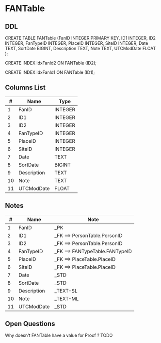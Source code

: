 # FANTable

## DDL

CREATE TABLE FANTable (FanID INTEGER PRIMARY KEY, ID1 INTEGER, ID2 INTEGER, FanTypeID INTEGER, PlaceID INTEGER, SiteID INTEGER, Date TEXT, SortDate BIGINT, Description TEXT, Note TEXT, UTCModDate FLOAT );

CREATE INDEX idxFanId2 ON FANTable (ID2);

CREATE INDEX idxFanId1 ON FANTable (ID1);

## Columns List

| #  | Name          | Type      |
|----|---------------|-----------|
| 1  | FanID         | INTEGER   |
| 2  | ID1           | INTEGER   |
| 3  | ID2           | INTEGER   |
| 4  | FanTypeID     | INTEGER   |
| 5  | PlaceID       | INTEGER   |
| 6  | SiteID        | INTEGER   |
| 7  | Date          | TEXT      |
| 8  | SortDate      | BIGINT    |
| 9  | Description   | TEXT      |
| 10 | Note          | TEXT      |
| 11 | UTCModDate    | FLOAT     |

## Notes

| #  | Name          | Note      |
|----|---------------|-----------|
| 1  | FanID         | _PK
| 2  | ID1           | _FK ==> PersonTable.PersonID
| 3  | ID2           | _FK ==> PersonTable.PersonID
| 4  | FanTypeID     | _FK ==> FANTypeTable.FANTypeID
| 5  | PlaceID       | _FK ==> PlaceTable.PlaceID
| 6  | SiteID        | _FK ==> PlaceTable.PlaceID
| 7  | Date          | _STD
| 8  | SortDate      | _STD
| 9  | Description   | _TEXT-SL
| 10 | Note          | _TEXT-ML
| 11 | UTCModDate    | _STD

## Open Questions

Why doesn't FANTable have a value for Proof ?  TODO

